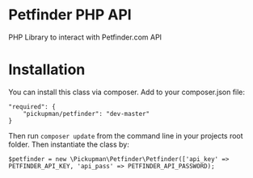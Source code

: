 Petfinder PHP API
=================

PHP Library to interact with Petfinder.com API

Installation
============
You can install this class via composer. Add to your composer.json file:

```
"required": {
	"pickupman/petfinder": "dev-master"
}
```

Then run `composer update` from the command line in your projects root folder. Then instantiate the class by:

```
$petfinder = new \Pickupman\Petfinder\Petfinder(['api_key' => PETFINDER_API_KEY, 'api_pass' => PETFINDER_API_PASSWORD);
``` 
